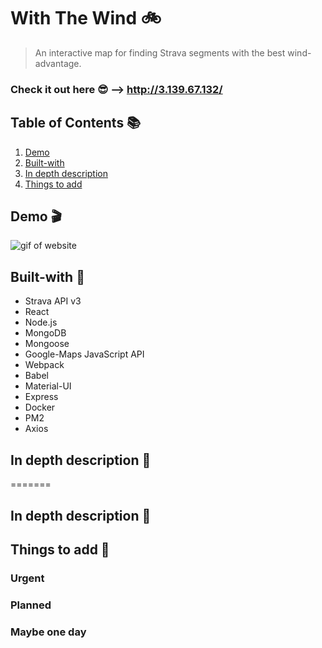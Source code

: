 # With The Wind 🚲

>An interactive map for finding Strava segments with the best wind-advantage.

### Check it out here 😎 --> http://3.139.67.132/

## Table of Contents 📚

1. [Demo](#Demo-)
1. [Built-with](#Built-with-)
1. [In depth description](#In-depth-description-)
1. [Things to add](#Things-to-add-)

## Demo 🎬

<img src="readmeAssets/windUpdated.gif" alt="gif of website">



## Built-with 💪
 + Strava API v3
 + React
 + Node.js
 + MongoDB
 + Mongoose
 + Google-Maps JavaScript API
 + Webpack
 + Babel
 + Material-UI
 + Express
 + Docker
 + PM2
 + Axios

## In depth description 🔎
=======
## In depth description 🔎

## Things to add 📝

### Urgent

### Planned

### Maybe one day
